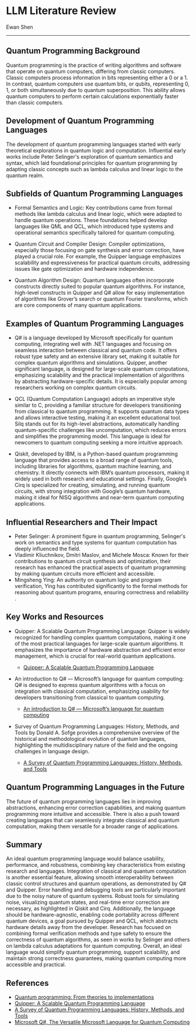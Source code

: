# LLM Literature Review

Ewan Shen

---

## Quantum Programming Background
Quantum programming is the practice of writing algorithms and software that operate on quantum computers, differing from classic computers. Classic computers process information in bits representing either a 0 or a 1. In contrast, quantum computers use quantum bits, or qubits, representing 0, 1, or both simultaneously due to quantum superposition. This ability allows quantum computers to perform certain calculations exponentially faster than classic computers.

## Development of Quantum Programming Languages
The development of quantum programming languages started with early theoretical explorations in quantum logic and computation. Influential early works include Peter Selinger's exploration of quantum semantics and syntax, which laid foundational principles for quantum programming by adapting classic concepts such as lambda calculus and linear logic to the quantum realm.

## Subfields of Quantum Programming Languages
* Formal Semantics and Logic: Key contributions came from formal methods like lambda calculus and linear logic, which were adapted to handle quantum operations. These foundations helped develop languages like QML and QCL, which introduced type systems and operational semantics specifically tailored for quantum computing.

* Quantum Circuit and Compiler Design: Compiler optimizations, especially those focusing on gate synthesis and error correction, have played a crucial role. For example, the Quipper language emphasizes scalability and expressiveness for practical quantum circuits, addressing issues like gate optimization and hardware independence​.

* Quantum Algorithm Design: Quantum languages often incorporate constructs directly suited to popular quantum algorithms. For instance, high-level constructs in Quipper and Q# allow for easy implementation of algorithms like Grover’s search or quantum Fourier transforms, which are core components of many quantum applications.

## Examples of Quantum Programming Languages

* Q# is a language developed by Microsoft specifically for quantum computing, integrating well with .NET languages and focusing on seamless interaction between classical and quantum code. It offers robust type safety and an extensive library set, making it suitable for complex quantum algorithms and simulations. Quipper, another significant language, is designed for large-scale quantum computations, emphasizing scalability and the practical implementation of algorithms by abstracting hardware-specific details. It is especially popular among researchers working on complex quantum circuits.

* QCL (Quantum Computation Language) adopts an imperative style similar to C, providing a familiar structure for developers transitioning from classical to quantum programming. It supports quantum data types and allows interactive testing, making it an excellent educational tool. Silq stands out for its high-level abstractions, automatically handling quantum-specific challenges like uncomputation, which reduces errors and simplifies the programming model. This language is ideal for newcomers to quantum computing seeking a more intuitive approach.

* Qiskit, developed by IBM, is a Python-based quantum programming language that provides access to a broad range of quantum tools, including libraries for algorithms, quantum machine learning, and chemistry. It directly connects with IBM’s quantum processors, making it widely used in both research and educational settings. Finally, Google’s Cirq is specialized for creating, simulating, and running quantum circuits, with strong integration with Google’s quantum hardware, making it ideal for NISQ algorithms and near-term quantum computing applications.

## Influential Researchers and Their Impact
* Peter Selinger: A prominent figure in quantum programming, Selinger's work on semantics and type systems for quantum computation has deeply influenced the field.
* Vladimir Kliuchnikov, Dmitri Maslov, and Michele Mosca: Known for their contributions to quantum circuit synthesis and optimization, their research has enhanced the practical aspects of quantum programming by making quantum circuits more efficient and accessible​.
* Mingsheng Ying: An authority on quantum logic and program verification, Ying has contributed significantly to the formal methods for reasoning about quantum programs, ensuring correctness and reliability​.

## Key Works and Resources
* Quipper: A Scalable Quantum Programming Language: Quipper is widely recognized for handling complex quantum computations, making it one of the most practical languages for large-scale quantum algorithms. It emphasizes the importance of hardware abstraction and efficient error management, which is crucial for real-world quantum applications​.
  * [Quipper: A Scalable Quantum Programming Language](https://ar5iv.labs.arxiv.org/html/1304.3390)

* An introduction to Q# — Microsoft’s language for quantum computing: Q# is designed to express quantum algorithms with a focus on integration with classical computation, emphasizing usability for developers transitioning from classical to quantum computing.
  * [An introduction to Q# — Microsoft’s language for quantum computing](https://medium.com/free-code-camp/an-introduction-to-q-64beaff53a00)

* Survey of Quantum Programming Languages: History, Methods, and Tools by Donald A. Sofge provides a comprehensive overview of the historical and methodological evolution of quantum languages, highlighting the multidisciplinary nature of the field and the ongoing challenges in language design​.
  * [A Survey of Quantum Programming Languages: History, Methods, and Tools](https://arxiv.org/abs/0804.1118)

## Quantum Programming Languages in the Future
The future of quantum programming languages lies in improving abstractions, enhancing error correction capabilities, and making quantum programming more intuitive and accessible. There is also a push toward creating languages that can seamlessly integrate classical and quantum computation, making them versatile for a broader range of applications.

## Summary

An ideal quantum programming language would balance usability, performance, and robustness, combining key characteristics from existing research and languages. Integration of classical and quantum computation is another essential feature, allowing smooth interoperability between classic control structures and quantum operations, as demonstrated by Q# and Quipper. Error handling and debugging tools are particularly important due to the noisy nature of quantum systems. Robust tools for simulating noise, visualizing quantum states, and real-time error correction are necessary, as highlighted in Qiskit and Cirq. Additionally, the language should be hardware-agnostic, enabling code portability across different quantum devices, a goal pursued by Quipper and QCL, which abstracts hardware details away from the developer​. Research has focused on combining formal verification methods and type safety to ensure the correctness of quantum algorithms, as seen in works by Selinger and others on lambda calculus adaptations for quantum computing. Overall, an ideal language would simplify quantum programming, support scalability, and maintain strong correctness guarantees, making quantum computing more accessible and practical.

## References
* [Quantum programming: From theories to implementations](https://link.springer.com/article/10.1007/s11434-012-5147-6)
* [Quipper: A Scalable Quantum Programming Language](https://ar5iv.labs.arxiv.org/html/1304.3390)
* [A Survey of Quantum Programming Languages: History, Methods, and Tools](https://arxiv.org/abs/0804.1118)
* [Microsoft Q#, The Versatile Microsoft Language for Quantum Computing](https://quantumzeitgeist.com/quantum-computing-microsoft-q/)
